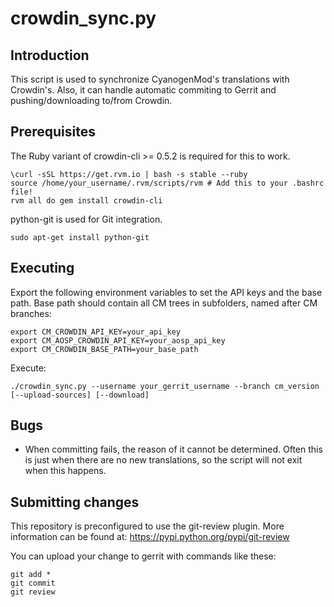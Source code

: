 crowdin_sync.py
==================

Introduction
------------
This script is used to synchronize CyanogenMod's translations with Crowdin's. Also, it can handle
automatic commiting to Gerrit and pushing/downloading to/from Crowdin.

Prerequisites
-------------
The Ruby variant of crowdin-cli >= 0.5.2 is required for this to work.

    \curl -sSL https://get.rvm.io | bash -s stable --ruby
    source /home/your_username/.rvm/scripts/rvm # Add this to your .bashrc file!
    rvm all do gem install crowdin-cli

python-git is used for Git integration.

    sudo apt-get install python-git

Executing
---------
Export the following environment variables to set the API keys and the base path.
Base path should contain all CM trees in subfolders, named after CM branches:

    export CM_CROWDIN_API_KEY=your_api_key
    export CM_AOSP_CROWDIN_API_KEY=your_aosp_api_key
    export CM_CROWDIN_BASE_PATH=your_base_path

Execute:

    ./crowdin_sync.py --username your_gerrit_username --branch cm_version [--upload-sources] [--download]

Bugs
----
 - When committing fails, the reason of it cannot be determined. Often this is just when there
   are no new translations, so the script will not exit when this happens.

Submitting changes
------------------
This repository is preconfigured to use the git-review plugin. More information can be found at:
https://pypi.python.org/pypi/git-review

You can upload your change to gerrit with commands like these:

    git add *
    git commit
    git review
